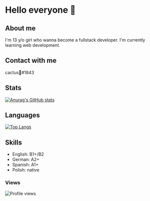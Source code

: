 # Hello everyone 👋

## About me
I'm 13 y/o girl who wanna become a fullstack developer. I'm currently learning web development.

## Contact with me
cactus🌵#1843

## Stats
[![Anurag's GitHub stats](https://github-readme-stats.vercel.app/api?username=katrine9176&show_icons=true&theme=tokyonight)](https://github.com/anuraghazra/github-readme-stats)

## Languages
[![Top Langs](https://github-readme-stats.vercel.app/api/top-langs/?username=katrine9176&layout=compact&theme=tokyonight)](https://github.com/anuraghazra/github-readme-stats)

## Skills
- English: B1+/B2
- German: A2+
- Spanish: A1+
- Polish: native

### Views
![Profile views](https://komarev.com/ghpvc/?username=katrine9176&style=for-the-badge)
<!--
**katrine9176/katrine9176** is a ✨ _special_ ✨ repository because its `README.md` (this file) appears on your GitHub profile.

Here are some ideas to get you started:

- 🔭 I’m currently working on ...
- 🌱 I’m currently learning ...
- 👯 I’m looking to collaborate on ...
- 🤔 I’m looking for help with ...
- 💬 Ask me about ...
- 📫 How to reach me: ...
- 😄 Pronouns: ...
- ⚡ Fun fact: ...
-->
